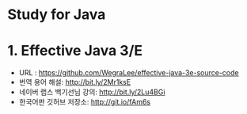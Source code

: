 # Study for Java

# 1. Effective Java 3/E
- URL : https://github.com/WegraLee/effective-java-3e-source-code
- 번역 용어 해설: http://bit.ly/2Mr1ksE
- 네이버 랩스 백기선님 강의: http://bit.ly/2Lu4BGi
- 한국어판 깃허브 저장소: http://git.io/fAm6s
